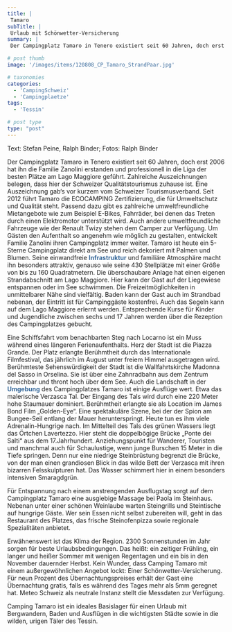 ```yaml
---
title: |
 Tamaro
subTitle: |
 Urlaub mit Schönwetter-Versicherung
summary: |
 Der Campingplatz Tamaro in Tenero existiert seit 60 Jahren, doch erst 2006 hat ihn die Familie Zanolini erstanden und professionell in die Liga der besten Plätze am Lago Maggiore geführt. Zahlreiche Auszeichnungen belegen, dass hier der Schweizer Qualitätstourismus zuhause ist. Eine Auszeichnung gab‘s vor kurzem vom Schweizer Tourismus 

# post thumb
image: '/images/items/120808_CP_Tamaro_StrandPaar.jpg'

# taxonomies
categories: 
  - 'CampingSchweiz'
  - 'Campingplaetze'
tags:
  - 'Tessin'

# post type
type: "post"
---
```


Text: Stefan Peine, Ralph Binder; Fotos: Ralph Binder

Der Campingplatz Tamaro in Tenero existiert seit 60 Jahren, doch erst 2006 hat ihn die Familie Zanolini erstanden und professionell in die Liga der besten Plätze am Lago Maggiore geführt. Zahlreiche Auszeichnungen belegen, dass hier der Schweizer Qualitätstourismus zuhause ist. Eine Auszeichnung gab‘s vor kurzem vom Schweizer Tourismusverband. Seit 2012 führt Tamaro die ECOCAMPING Zertifizierung, die für Umweltschutz und Qualität steht. Passend dazu gibt es zahlreiche umweltfreundliche Mietangebote wie zum Beispiel E-Bikes, Fahrräder, bei denen das Treten durch einen Elektromotor unterstützt wird. Auch andere umweltfreundliche Fahrzeuge wie der Renault Twizy stehen dem Camper zur Verfügung. Um Gästen den Aufenthalt so angenehm wie möglich zu gestalten, entwickelt Familie Zanolini ihren Campingplatz immer weiter. Tamaro ist heute ein 5-Sterne Campingplatz direkt am See und reich dekoriert mit Palmen und Blumen. Seine einwandfreie<span style="color: rgb(51, 102, 153);"> **Infrastruktur** </span>und familiäre Atmosphäre macht ihn besonders attraktiv, genauso wie seine 430 Stellplätze mit einer Größe von bis zu 160 Quadratmetern. Die überschaubare Anlage hat einen eigenen Strandabschnitt am Lago Maggiore. Hier kann der Gast auf der Liegewiese entspannen oder im See schwimmen. Die Freizeitmöglichkeiten in unmittelbarer Nähe sind vielfältig. Baden kann der Gast auch im Strandbad nebenan, der Eintritt ist für Campinggäste kostenfrei. Auch das Segeln kann auf dem Lago Maggiore erlernt werden. Entsprechende Kurse für Kinder und Jugendliche zwischen sechs und 17 Jahren werden über die Rezeption des Campingplatzes gebucht.  

Eine Schiffsfahrt vom benachbarten Steg nach Locarno ist ein Muss während eines längeren Ferienaufenthalts. Herz der Stadt ist die Piazza Grande. Der Platz erlangte Berühmtheit durch das Internationale Filmfestival, das jährlich im August unter freiem Himmel ausgetragen wird. Berühmteste Sehenswürdigkeit der Stadt ist die Wallfahrtskirche Madonna del Sasso in Orselina. Sie ist über eine Zahnradbahn aus dem Zentrum erreichbar und thront hoch über dem See. Auch die Landschaft in der <span style="color: rgb(51, 102, 153);">**Umgebung**</span> des Campingplatzes Tamaro ist einige Ausflüge wert. Etwa das malerische Verzasca Tal. Der Eingang des Tals wird durch eine 220 Meter hohe Staumauer dominiert. Berühmtheit erlangte sie als Location im James Bond Film „Golden-Eye“. Eine spektakuläre Szene, bei der der Spion am Bungee-Seil entlang der Mauer herunterspringt. Heute tun es ihm viele Adrenalin-Hungrige nach. Im Mittelteil des Tals des grünen Wassers liegt das Örtchen Lavertezzo. Hier steht die doppelbögige Brücke „Ponte dei Salti“ aus dem 17.Jahrhundert. Anziehungspunkt für Wanderer, Touristen und manchmal auch für Schaulustige, wenn junge Burschen 15 Meter in die Tiefe springen. Denn nur eine niedrige Steinbrüstung begrenzt die Brücke, von der man einen grandiosen Blick in das wilde Bett der Verzasca mit ihren bizarren Felsskulpturen hat. Das Wasser schimmert hier in einem besonders intensiven Smaragdgrün.  

Für Entspannung nach einem anstrengenden Ausflugstag sorgt auf dem Campingplatz Tamaro eine ausgiebige Massage bei Paola im Steinhaus. Nebenan unter einer schönen Weinlaube warten Steingrills und Steintische auf hungrige Gäste. Wer sein Essen nicht selbst zubereiten will, geht in das Restaurant des Platzes, das frische Steinofenpizza sowie regionale Spezialitäten anbietet.  

Erwähnenswert ist das Klima der Region. 2300 Sonnenstunden im Jahr sorgen für beste Urlaubsbedingungen. Das heißt: ein zeitiger Frühling, ein langer und heißer Sommer mit wenigen Regentagen und ein bis in den November dauernder Herbst. Kein Wunder, dass Camping Tamaro mit einem außergewöhnlichen Angebot lockt: Einer Schönwetter-Versicherung. Für neun Prozent des Übernachtungspreises erhält der Gast eine Übernachtung gratis, falls es während des Tages mehr als 5mm geregnet hat. Meteo Schweiz als neutrale Instanz stellt die Messdaten zur Verfügung.  

Camping Tamaro ist ein ideales Basislager für einen Urlaub mit Bergwandern, Baden und Ausflügen in die wichtigsten Städte sowie in die wilden, urigen Täler des Tessin.